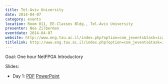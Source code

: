 ```yaml
---
title: Tel-Aviv University
date: 2014-04-07
category: events
location: Room 011, EE-Classes Bldg., Tel-Aviv University
presenter: Noa Zilberman
eventdate: 2014-04-07
website: http://www.eng.tau.ac.il/index.php?option=com_jevents&task=icalrepeat.detail&evid=1121&Itemid=292&year=2014&month=04&day=07&title=electrical-eng-seminar-netfpga-the-flexible-open-source-networking-platform
titlelink: http://www.eng.tau.ac.il/index.php?option=com_jevents&task=icalrepeat.detail&evid=1121&Itemid=292&year=2014&month=04&day=07&title=electrical-eng-seminar-netfpga-the-flexible-open-source-networking-platform
---
```

Goal: One hour NetFPGA Introductory

Slides:
- Day 1: [PDF](http://www.cl.cam.ac.uk/~nz247/talks/netfpga-short-talk-2014_tau.pdf) [PowerPoint](http://www.cl.cam.ac.uk/~nz247/talks/netfpga-short-talk-2014_TAU.pptx)
